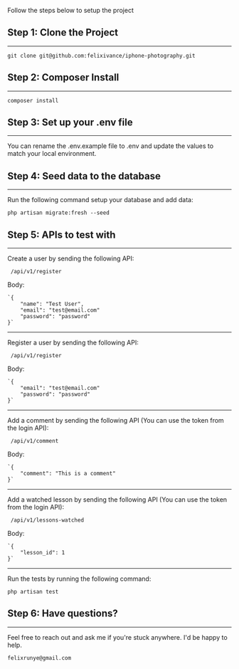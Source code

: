 Follow the steps below to setup the project

## Step 1: Clone the Project

---

`git clone git@github.com:felixivance/iphone-photography.git`

## Step 2: Composer Install

---

`composer install`

## Step 3: Set up your .env file

---

You can rename the .env.example file to .env and update the values to match your local environment.

## Step 4: Seed data to the database

---

Run the following command setup your database and add data:

`php artisan migrate:fresh --seed`

## Step 5: APIs to test with

---

Create a user by sending the following API:

` /api/v1/register` 

Body:
    
    `{
        "name": "Test User",
        "email": "test@email.com"
        "password": "password"
    }`

---

Register a user by sending the following API:

` /api/v1/register`

Body:
    
    `{
        "email": "test@email.com"
        "password": "password"
    }`

--- 

Add a comment by sending the following API (You can use the token from the login API):

` /api/v1/comment`

Body:
    
    `{
        "comment": "This is a comment"
    }`

--- 

Add a watched lesson by sending the following API (You can use the token from the login API):

` /api/v1/lessons-watched`

Body:
    
    `{
        "lesson_id": 1
    }`

---

Run the tests by running the following command:

`php artisan test`


## Step 6: Have questions?

---

Feel free to reach out and ask me if you're stuck anywhere. I'd be happy to help.

`felixrunye@gmail.com`
